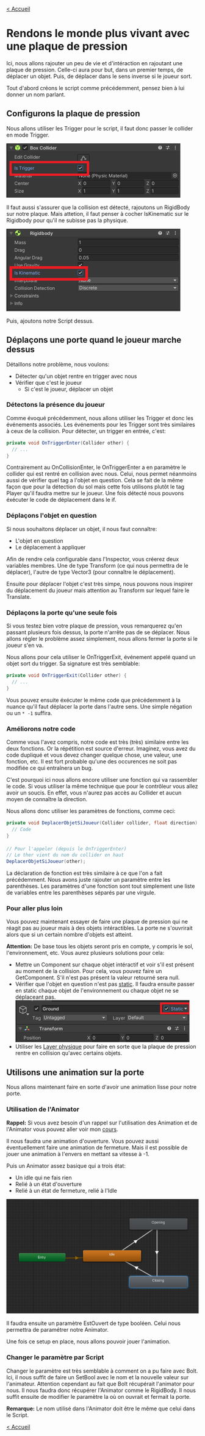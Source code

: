﻿[< Accueil](README.md)

# Rendons le monde plus vivant avec une plaque de pression
Ici, nous allons rajouter un peu de vie et d'intéraction en rajoutant une plaque de pression.
Celle-ci aura pour but, dans un premier temps, de déplacer un objet. Puis, de
déplacer dans le sens inverse si le joueur sort.

Tout d'abord créons le script comme précédemment, pensez bien à lui donner un nom parlant.

## Configurons la plaque de pression
Nous allons utiliser les Trigger pour le script, il faut donc passer le collider en
mode Trigger.

![Collider](img/pressure-plate/pressure-plate-init-collider.PNG)

Il faut aussi s'assurer que la collision est détecté, rajoutons un RigidBody sur
notre plaque. Mais attetion, il faut penser à cocher IsKinematic sur le Rigidbody pour
qu'il ne subisse pas la physique.

![RigidBody](img/pressure-plate/pressure-plate-init-rb.PNG)

Puis, ajoutons notre Script dessus.

## Déplaçons une porte quand le joueur marche dessus
Détaillons notre problème, nous voulons:
- Détecter qu'un objet rentre en trigger avec nous
- Vérifier que c'est le joueur
    - Si c'est le joueur, déplacer un objet

### Détectons la présence du joueur
Comme évoqué précédemment, nous allons utiliser les Trigger et
donc les événements associés. Les événements pour les Trigger sont très similaires
à ceux de la collision. Pour détecter, un trigger en entrée, c'est:
```csharp
private void OnTriggerEnter(Collider other) {
  // ...
}
```
Contrairement au OnCollisionEnter, le OnTriggerEnter a en paramètre le collider
qui est rentré en collision avec nous. Celui, nous permet néanmoins aussi de
vérifier quel tag a l'objet en question. Cela se fait de la même façon que
pour la détection du sol mais cette fois utilisons plutôt le tag Player qu'il
faudra mettre sur le joueur. Une fois détecté nous pouvons éxécuter le code de déplacement
dans le if.

### Déplaçons l'objet en question
Si nous souhaitons déplacer un objet, il nous faut connaître:
- L'objet en question
- Le déplacement à appliquer

Afin de rendre cela configurable dans l'Inspector, vous créerez deux variables membres.
Une de type Transform (ce qui nous permettra de le déplacer), l'autre de type Vector3
(pour connaître le déplacement).

Ensuite pour déplacer l'objet c'est très simpe, nous pouvons nous inspirer du déplacement
du joueur mais attention au Transform sur lequel faire le Translate.

### Déplaçons la porte qu'une seule fois
Si vous testez bien votre plaque de pression, vous remarquerez qu'en passant
plusieurs fois dessus, la porte n'arrête pas de se déplacer.
Nous allons régler le problème assez simplement, nous allons fermer la porte si
le joueur s'en va.

Nous allons pour cela utiliser le OnTriggerExit, événement appelé quand un objet
sort du trigger. Sa signature est très semblable:
```csharp
private void OnTriggerExit(Collider other) {
  // ...
}
```
Vous pouvez ensuite éxécuter le même code que précédemment à la nuance
qu'il faut déplacer la porte dans l'autre sens. Une simple négation ou un `* -1`
suffira.

### Améliorons notre code
Comme vous l'avez compris, notre code est très (très) similaire entre les deux fonctions.
Or la répétition est source d'erreur. Imaginez, vous avez du code dupliqué et vous
devez changer quelque chose, une valeur, une fonction, etc. Il est fort probable
qu'une des occurences ne soit pas modifiée ce qui entraînera un bug.

C'est pourquoi ici nous allons encore utiliser une fonction qui va rassembler le code.
Si vous utiliser la même technique que pour le contrôleur vous allez avoir un soucis.
En effet, vous n'aurez pas accès au Collider et aucun moyen de connaître la direction.

Nous allons donc utiliser les paramètres de fonctions, comme ceci:
```csharp
private void DeplacerObjetSiJoueur(Collider collider, float direction) {
  // Code
}

// Pour l'appeler (depuis le OnTriggerEnter)
// Le ther vient du nom du collider en haut 
DeplacerObjetSiJoueur(other); 
```
La déclaration de fonction est très similaire à ce que l'on a fait précédemment.
Nous avons juste rajouter un paramètre entre les parenthèses. Les paramètres d'une
fonction sont tout simplement une liste de variables entre les parenthèses séparés
par une virgule.

### Pour aller plus loin
Vous pouvez maintenant essayer de faire une plaque de pression qui ne réagit pas
au joueur mais à des objets intéractibles. La porte ne s'ouvrirait alors que si
un certain nombre d'objets est atteint.

**Attention:** De base tous les objets seront pris en compte, y compris le sol,
l'environnement, etc. Vous aurez plusieurs solutions pour cela:
- Mettre un Component sur chaque objet intéractif et voir s'il est
  présent au moment de la collision. Pour cela, vous pouvez faire un GetComponent.
  S'il n'est pas présent la valeur retourné sera null.
- Vérifier que l'objet en question n'est pas [static](https://docs.unity3d.com/ScriptReference/GameObject-isStatic.html).
  Il faudra ensuite passer en static chaque objet de l'environnement ou chaque objet ne se déplaceant pas.
  ![Objet en Statique](img/pressure-plate/pressure-plate-faraway-static.png)
- Utiliser les [Layer physique](https://docs.unity3d.com/Manual/LayerBasedCollision.html) pour faire en sorte que la plaque de pression
  rentre en collision qu'avec certains objets.

## Utilisons une animation sur la porte
Nous allons maintenant faire en sorte d'avoir une animation lisse pour notre porte.

### Utilisation de l'Animator
**Rappel:** Si vous avez besoin d'un rappel sur l'utilisation des Animation et de l'Animator vous pouvez
aller voir mon [cours](https://docs.google.com/presentation/d/1vzZsRoEAxDgLO7XKrbbf5qgu3SqAh34wT6K8A4kLyB0/edit?usp=sharing).

Il nous faudra une animation d'ouverture. Vous pouvez aussi éventuellement faire une animation de fermeture.
Mais il est possible de jouer une animation à l'envers en mettant sa vitesse à -1.

Puis un Animator assez basique qui a trois état:
- Un idle qui ne fais rien
- Relié à un état d'ouverture
- Relié à un état de fermeture, relié à l'Idle

![Animator: Porte](img/pressure-plate/pressure-plate-animation.PNG)

Il faudra ensuite un paramètre EstOuvert de type booléen. Celui nous permettra de
paramétrer notre Animator.

Une fois ce setup en place, nous allons pouvoir jouer l'animation.

### Changer le paramètre par Script
Changer le paramètre est très semblable à comment on a pu faire avec Bolt. Ici, il nous suffit de
faire un SetBool avec le nom et la nouvelle valeur sur l'animateur.
Attention cependant au fait que Bolt récupérait l'animator pour nous. Il nous faudra donc récupérer
l'Animator comme le RigidBody. Il nous suffit ensuite de modifier le paramètre la où on ouvrait
et fermait la porte.

**Remarque:** Le nom utilisé dans l'Animator doit être le même que celui dans le Script.

[< Accueil](README.md)